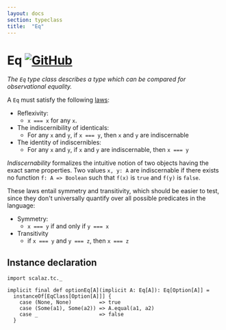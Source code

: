 ```yaml
---
layout: docs
section: typeclass
title:  "Eq"
---
```


# Eq [![GitHub](../img/github.png)](https://github.com/scalaz/scalaz/blob/series/8.0.x/base/shared/src/main/scala/scalaz/core/eq.scala)

*The `Eq` type class describes a type which can be compared for observational equality.*

A `Eq` must satisfy the following [laws](https://en.wikipedia.org/wiki/Identity_of_indiscernibles):

- Reflexivity:
  - `x === x` for any `x`.
- The indiscernibility of identicals:
  - For any `x` and `y`, if `x === y`, then `x` and `y` are indiscernable
- The identity of indiscernibles:
  - For any `x` and `y`, if `x` and `y` are indiscernable, then `x === y`

*Indiscernability* formalizes the intuitive notion of two objects having the exact same properties. Two values `x, y: A` are indiscernable if there exists no function `f: A => Boolean` such that `f(x)` is `true` and `f(y)` is `false`.

These laws entail symmetry and transitivity, which should be easier to test, since they don't universally quantify over all possible predicates in the language:

- Symmetry:
  - `x === y` if and only if `y === x`
- Transitivity
  - if `x === y` and `y === z`, then `x === z`

## Instance declaration

```tut
import scalaz.tc._

implicit final def optionEq[A](implicit A: Eq[A]): Eq[Option[A]] =
  instanceOf[EqClass[Option[A]]] {
    case (None, None)         => true
    case (Some(a1), Some(a2)) => A.equal(a1, a2)
    case _                    => false
  }
```
